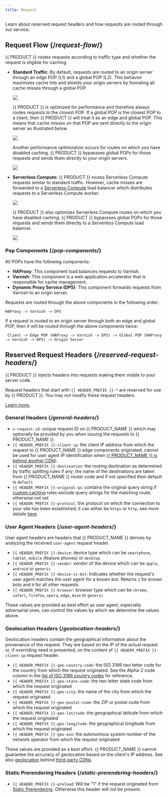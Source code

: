 ```yaml
---
title: Request
---
```


Learn about reserved request headers and how requests are routed through our service.

## Request Flow {/*request-flow*/}

{{ PRODUCT }} routes requests according to traffic type and whether the request is eligible for caching.

-   **Standard Traffic:** By default, requests are routed to an origin server through an edge POP (L1) and a global POP (L2). This behavior maximizes cache hits and shields your origin servers by funneling all cache misses through a global POP. 

    ![](/images/overview/request-flow-edge-global.png)

    {{ PRODUCT }} is optimized for performance and therefore always routes requests to the closest POP. If a global POP is the closest POP to a client, then {{ PRODUCT }} will treat it as an edge and global POP. This means that cache misses on that POP are sent directly to the origin server as illustrated below.

    ![](/images/overview/request-flow-edge.png)

    Another performance optimization occurs for routes on which you have disabled caching. {{ PRODUCT }} bypassses global POPs for those requests and sends them directly to your origin servers. 

    ![](/images/overview/request-flow-edge-disabled-caching.png)

-   **Serverless Compute:** {{ PRODUCT }} routes Serverless Compute requests similar to standard traffic. However, cache misses are forwarded to a [Serverless Compute](/guides/performance/serverless_compute) load balancer which distributes requests to a Serverless Compute worker.

    ![](/images/overview/request-flow-serverless-compute.png)

    {{ PRODUCT }} also optimizes Serverless Compute routes on which you have disabled caching. {{ PRODUCT }} bypassses global POPs for those requests and sends them directly to a Serverless Compute load balancer.

    ![](/images/overview/request-flow-serverless-compute-disabled-caching.png)

### Pop Components {/*pop-components*/}

All POPs have the following components:

-   **HAProxy**: This component load balances requests to Varnish.
-   **Varnish**: This component is a web application accelerator that is responsible for cache management.
-   **Dynamic Proxy Service (DPS)**: This component forwards requests from Varnish to an origin server. 

Requests are routed through the above components in the following order:

`HAProxy -> Varnish -> DPS`

If a request is routed to an origin server through both an edge and global POP, then it will be routed through the above components twice:

` Client -> Edge POP (HAProxy -> Varnish -> DPS) -> Global POP (HAProxy -> Varnish -> DPS) -> Origin Server`

## Reserved Request Headers {/*reserved-request-headers*/}
{{ PRODUCT }} injects headers into requests making them visible to your server code. 

<Callout type="important">

  Request headers that start with `{{ HEADER_PREFIX }}-*` are reserved for use by {{ PRODUCT }}. You may not modify these request headers. 

  [Learn more.](/guides/performance#prohibited-headers)

</Callout>

### General Headers {/*general-headers*/}

- `x-request-id`: unique request ID on {{ PRODUCT_NAME }} which may optionally be provided by you when issuing the requests to {{ PRODUCT_NAME }}
- `{{ HEADER_PREFIX }}-client-ip`: the client IP address from which the request to {{ PRODUCT_NAME }} edge components originated; cannot be used for user agent IP identification when [{{ PRODUCT_NAME }} is behind another CDN](/guides/performance/third_party_cdns)).
- `{{ HEADER_PREFIX }}-destination`: the routing destination as determined by traffic splitting rules if any; the name of the destinations are taken from {{ PRODUCT_NAME }} router code and if not specified then default is `default`
- `{{ HEADER_PREFIX }}-original-qs`: contains the original query string if [custom caching](/guides/performance/caching#customizing-the-cache-key) rules exclude query strings for the matching route; otherwise not set
- `{{ HEADER_PREFIX }}-protocol`: the protocol on which the connection to your site has been established; it can either be `https` or `http`; see more details [here](/guides/security/security_suite#ssl)

### User Agent Headers {/*user-agent-headers*/}

User agent headers are headers that {{ PRODUCT_NAME }} derives by analyzing the received `user-agent` request header.

- `{{ HEADER_PREFIX }}-device`: device type which can be `smartphone`, `tablet`, `mobile` (feature phones) or `desktop`
- `{{ HEADER_PREFIX }}-vendor`: vendor of the device which can be `apple`, `android` or `generic`
- `{{ HEADER_PREFIX }}-device-is-bot`: Indicates whether the request's user agent matches the user agent for a known bot. Returns `1` for known bots and `0` for all other requests.
- `{{ HEADER_PREFIX }}-browser`: browser type which can be `chrome`, `safari`, `firefox`, `opera`, `edge`, `msie` or `generic`

These values are provided as best effort as user agent, especially adversarial ones, can control the values by which we determine the values above.

### Geolocation Headers {/*geolocation-headers*/}

Geolocation headers contain the geographical information about the provenance of the request. They are based on the IP of the actual request or, if overriding need is presented, on the content of `{{ HEADER_PREFIX }}-client-ip` request header.

- `{{ HEADER_PREFIX }}-geo-country-code`: the ISO 3166 two letter code for the country from which the request originated. See the Alpha-2 code column in the [list of ISO 3166 country codes](https://en.wikipedia.org/wiki/List_of_ISO_3166_country_codes) for reference.
- `{{ HEADER_PREFIX }}-geo-state-code`: the two letter state code from which the request originated
- `{{ HEADER_PREFIX }}-geo-city`: the name of the city from which the request originated
- `{{ HEADER_PREFIX }}-geo-postal-code`: the ZIP or postal code from which the request originated
- `{{ HEADER_PREFIX }}-geo-latitude`: the geographical latitude from which the request originated
- `{{ HEADER_PREFIX }}-geo-longitude`: the geographical longitude from which the request originated
- `{{ HEADER_PREFIX }}-geo-asn`: the autonomous system number of the network operator from which the request originated

These values are provided as a best effort. {{ PRODUCT_NAME }} cannot guarantee the accuracy of geolocation based on the client's IP address. See also [geolocation](/guides/performance/third_party_cdns#client-ips) behind [third-party CDNs](/guides/performance/third_party_cdns).

### Static Prerendering Headers {/*static-prerendering-headers*/}

- `{{ HEADER_PREFIX }}-preload`: Will be "1" if the request originated from [Static Prerendering](/guides/performance/static_prerendering). Otherwise this header will not be present.
